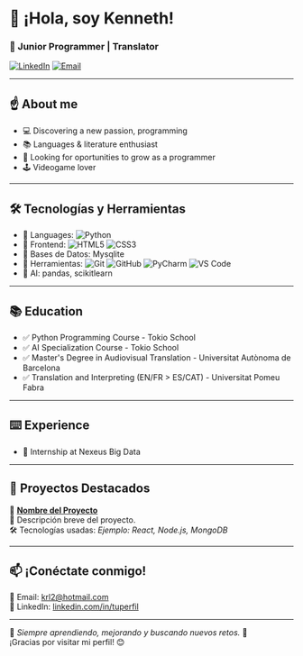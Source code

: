 # 👋 ¡Hola, soy Kenneth!

### 🌱 Junior Programmer | Translator

[![LinkedIn](https://img.shields.io/badge/LinkedIn-Profile-blue?style=flat&logo=linkedin)](https://www.linkedin.com/in/tuperfil) 
[![Email](https://img.shields.io/badge/Email-Contact-red?style=flat)](mailto:krl2@hotmail.com)

---

## :point_up: **About me**
- 💻 Discovering a new passion, programming
- 📚 Languages & literature enthusiast
- 🎯 Looking for oportunities to grow as a programmer
- :joystick: Videogame lover

---

## 🛠️ **Tecnologías y Herramientas**
- 🔹 Languages: ![Python](https://img.shields.io/badge/Python_-Intermediate-3776AB?style=flat&logo=python&logoColor=white)
- 🔹 Frontend: ![HTML5](https://img.shields.io/badge/HTML5_-Beginner-green?style=flat&logo=html5&logoColor=white) ![CSS3](https://img.shields.io/badge/CSS3_-Beginner-green?style=flat&logo=css3&logoColor=white)
- 🔹 Bases de Datos: Mysqlite
- 🔹 Herramientas: ![Git](https://img.shields.io/badge/Git-F05032?style=flat&logo=git&logoColor=white) ![GitHub](https://img.shields.io/badge/GitHub-181717?style=flat&logo=github&logoColor=white) ![PyCharm](https://img.shields.io/badge/PyCharm-000000?style=flat&logo=pycharm&logoColor=white)
![VS Code](https://img.shields.io/badge/VS%20Code-007ACC?style=flat&logo=visual-studio-code&logoColor=white)
- 🔹 AI: pandas, scikitlearn

---
## 📚 Education 
- :white_check_mark: Python Programming Course - Tokio School
- :white_check_mark: AI Specialization Course - Tokio School
- :white_check_mark: Master's Degree in Audiovisual Translation - Universitat Autònoma de Barcelona
- :white_check_mark: Translation and Interpreting (EN/FR > ES/CAT) - Universitat Pomeu Fabra

---
## :keyboard: Experience
- :floppy_disk: Internship at Nexeus Big Data

---

## 📌 **Proyectos Destacados**
🔹 **[Nombre del Proyecto](https://github.com/tuusuario/repositorio)**  
📌 Descripción breve del proyecto.  
🛠️ Tecnologías usadas: *Ejemplo: React, Node.js, MongoDB*  



---

## 📫 **¡Conéctate conmigo!**
📧 Email: [krl2@hotmail.com](mailto:krl2@hotmail.com)  
🔗 LinkedIn: [linkedin.com/in/tuperfil](https://www.linkedin.com/in/tuperfil)  

---

🎯 *Siempre aprendiendo, mejorando y buscando nuevos retos.* 🚀  
¡Gracias por visitar mi perfil! 😊
